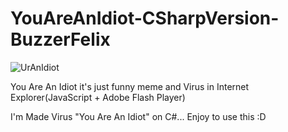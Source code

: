 # YouAreAnIdiot-CSharpVersion-BuzzerFelix

![UrAnIdiot](https://user-images.githubusercontent.com/101106797/166102739-636af994-f472-4029-9b7f-0316c5f93a25.gif)

You Are An Idiot it's just funny meme and Virus in Internet Explorer(JavaScript + Adobe Flash Player)

I'm Made Virus "You Are An Idiot" on C#... Enjoy to use this :D

